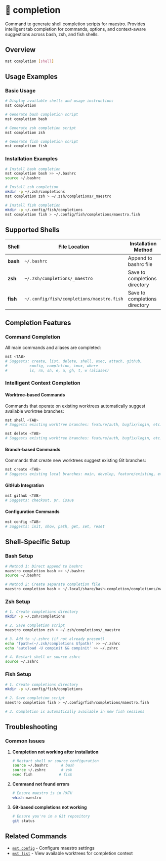 # 🔸 completion

Command to generate shell completion scripts for maestro. Provides intelligent tab completion for commands, options, and context-aware suggestions across bash, zsh, and fish shells.

## Overview

```bash
mst completion [shell]
```

## Usage Examples

### Basic Usage

```bash
# Display available shells and usage instructions
mst completion

# Generate bash completion script
mst completion bash

# Generate zsh completion script
mst completion zsh

# Generate fish completion script
mst completion fish
```

### Installation Examples

```bash
# Install bash completion
mst completion bash >> ~/.bashrc
source ~/.bashrc

# Install zsh completion
mkdir -p ~/.zsh/completions
mst completion zsh > ~/.zsh/completions/_maestro

# Install fish completion
mkdir -p ~/.config/fish/completions
mst completion fish > ~/.config/fish/completions/maestro.fish
```

## Supported Shells

| Shell | File Location | Installation Method |
|-------|---------------|-------------------|
| **bash** | `~/.bashrc` | Append to bashrc file |
| **zsh** | `~/.zsh/completions/_maestro` | Save to completions directory |
| **fish** | `~/.config/fish/completions/maestro.fish` | Save to completions directory |

## Completion Features

### Command Completion

All main commands and aliases are completed:

```bash
mst <TAB>
# Suggests: create, list, delete, shell, exec, attach, github,
#          config, completion, tmux, where
#          ls, rm, sh, e, a, gh, t, w (aliases)
```

### Intelligent Context Completion

#### Worktree-based Commands

Commands that operate on existing worktrees automatically suggest available worktree branches:

```bash
mst shell <TAB>
# Suggests existing worktree branches: feature/auth, bugfix/login, etc.

mst delete <TAB>
# Suggests existing worktree branches: feature/auth, bugfix/login, etc.
```

#### Branch-based Commands

Commands that create new worktrees suggest existing Git branches:

```bash
mst create <TAB>
# Suggests existing local branches: main, develop, feature/existing, etc.
```

#### GitHub Integration

```bash
mst github <TAB>
# Suggests: checkout, pr, issue
```

#### Configuration Commands

```bash
mst config <TAB>
# Suggests: init, show, path, get, set, reset
```

## Shell-Specific Setup

### Bash Setup

```bash
# Method 1: Direct append to bashrc
maestro completion bash >> ~/.bashrc
source ~/.bashrc

# Method 2: Create separate completion file
maestro completion bash > ~/.local/share/bash-completion/completions/maestro
```

### Zsh Setup

```bash
# 1. Create completions directory
mkdir -p ~/.zsh/completions

# 2. Save completion script
maestro completion zsh > ~/.zsh/completions/_maestro

# 3. Add to ~/.zshrc (if not already present)
echo 'fpath=(~/.zsh/completions $fpath)' >> ~/.zshrc
echo 'autoload -U compinit && compinit' >> ~/.zshrc

# 4. Restart shell or source zshrc
source ~/.zshrc
```

### Fish Setup

```bash
# 1. Create completions directory
mkdir -p ~/.config/fish/completions

# 2. Save completion script
maestro completion fish > ~/.config/fish/completions/maestro.fish

# 3. Completion is automatically available in new fish sessions
```

## Troubleshooting

### Common Issues

1. **Completion not working after installation**
   ```bash
   # Restart shell or source configuration
   source ~/.bashrc      # bash
   source ~/.zshrc       # zsh
   exec fish            # fish
   ```

2. **Command not found errors**
   ```bash
   # Ensure maestro is in PATH
   which maestro
   ```

3. **Git-based completions not working**
   ```bash
   # Ensure you're in a Git repository
   git status
   ```

## Related Commands

- [`mst config`](./config.md) - Configure maestro settings
- [`mst list`](./list.md) - View available worktrees for completion context